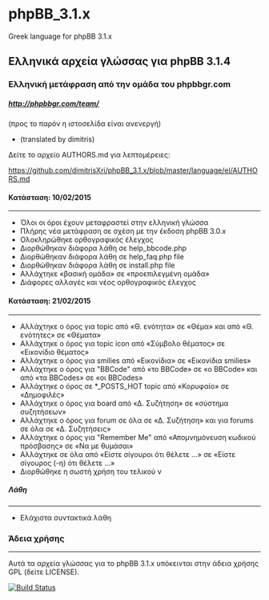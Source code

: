 # phpBB_3.1.x
Greek language for phpBB 3.1.x


Ελληνικά αρχεία γλώσσας για phpBB 3.1.4
--------------------------------------

### Ελληνική μετάφραση από την ομάδα του phpbbgr.com
##### http://phpbbgr.com/team/
(προς το παρόν η ιστοσελίδα είναι ανενεργή)

 * (translated by dimitris)
 
Δείτε το αρχείο AUTHORS.md για λεπτομέρειες:

https://github.com/dimitrisXri/phpBB_3.1.x/blob/master/language/el/AUTHORS.md

#### Κατάσταση: 10/02/2015
------
* Όλοι οι όροι έχουν μεταφραστεί στην ελληνική γλώσσα
* Πλήρης νέα μετάφραση σε σχέση με την έκδοση phpBB 3.0.x
* Ολοκληρώθηκε ορθογραφικός έλεγχος
* Διορθώθηκαν διάφορα λάθη σε help_bbcode.php
* Διορθώθηκαν διάφορα λάθη σε help_faq.php file
* Διορθώθηκαν διάφορα λάθη σε install.php file
* Αλλάχτηκε «βασική ομάδα» σε «προεπιλεγμένη ομάδα»
* Διάφορες αλλαγές και νέος ορθογραφικός έλεγχος


#### Κατάσταση: 21/02/2015
------
* Αλλάχτηκε ο όρος για topic από «Θ. ενότητα» σε «Θέμα» και από «Θ. ενότητες» σε «Θέματα»
* Αλλάχτηκε ο όρος για topic icon από «Σύμβολο θέματος» σε «Εικονίδιο θέματος»
* Αλλάχτηκε ο όρος για smilies από «Εικονίδια» σε «Εικονίδια smilies»
* Αλλάχτηκε ο όρος για "BBCode" από «το BBCode» σε «ο BBCode» και από «τα BBCodes» σε «οι BBCodes»
* Αλλάχτηκε ο όρος σε *_POSTS_HOT topic από «Κορυφαίο» σε «Δημοφιλές»
* Αλλάχτηκε ο όρος για board από «Δ. Συζήτηση» σε «σύστημα συζητήσεων»
* Αλλάχτηκε ο όρος για forum σε όλα σε «Δ. Συζήτηση» και για forums σε όλα σε «Δ. Συζητήσεις»
* Αλλάχτηκε ο όρος για "Remember Me" από «Απομνημόνευση κωδικού πρόσβασης» σε «Να με θυμάσαι»
* Αλλάχτηκε σε όλα από «Είστε σίγουροι ότι θέλετε ...» σε «Είστε σίγουρος (-η) ότι θέλετε ...»
* Διορθώθηκε η σωστή χρήση του τελικού ν


##### Λάθη
----
* Ελάχιστα συντακτικά λάθη

### Άδεια χρήσης
------
Αυτά τα αρχεία γλώσσας για το phpBB 3.1.x υπόκεινται στην άδεια χρήσης GPL (δείτε LICENSE).


[![Build Status](https://travis-ci.org/dimitrisXri/phpBB_3.1.x.svg?branch=master)](https://travis-ci.org/dimitrisXri/phpBB_3.1.x)
